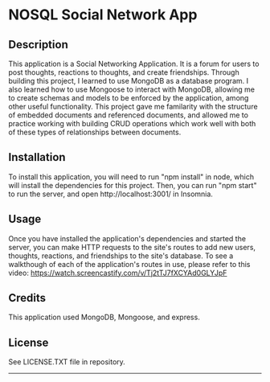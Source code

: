 # NOSQL Social Network App


## Description

This application is a Social Networking Application.  It is a forum for users to post thoughts, reactions to thoughts, and create friendships.  Through building this project, I learned to use MongoDB as a database program.  I also learned how to use Mongoose to interact with MongoDB, allowing me to create schemas and models to be enforced by the application, among other useful functionality.  This project gave me familarity with the structure of embedded documents and referenced documents, and allowed me to practice working with building CRUD operations which work well with both of these types of relationships between documents.

## Installation

To install this application, you will need to run "npm install" in node, which will install the dependencies for this project.  Then, you can run "npm start" to run the server, and open http://localhost:3001/ in Insomnia.  

## Usage

Once you have installed the application's dependencies and started the server, you can make HTTP requests to the site's routes to add new users, thoughts, reactions, and friendships to the site's database.
To see a walkthough of each of the application's routes in use, please refer to this video: https://watch.screencastify.com/v/Tj2tTJ7fXCYAd0GLYJpF

## Credits

This application used MongoDB, Mongoose, and express. 

## License


See LICENSE.TXT file in repository.

---

